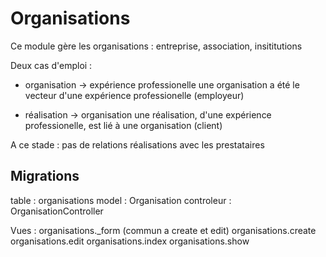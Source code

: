 # Organisations
Ce module gère les organisations : entreprise, association, insititutions

Deux cas d'emploi : 
- organisation -> expérience professionelle
une organisation a été le vecteur d'une expérience professionelle (employeur)

- réalisation -> organisation
une réalisation, d'une expérience professionelle, est lié à une organisation (client)

A ce stade : pas de relations réalisations avec les prestataires


## Migrations


<!-- 

### Table de la base de données
## Model
### Relations
### Methodes
## Controller
### Helpers
## route 
## views

## Outils
### command artisan
### seeder
-->

table : organisations
model : Organisation
controleur : OrganisationController

Vues : 
organisations._form  (commun a create et edit)
organisations.create
organisations.edit
organisations.index
organisations.show
